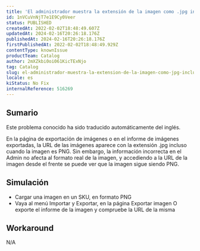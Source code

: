 ```yaml
---
title: 'El administrador muestra la extensión de la imagen como .jpg incluso cuando la imagen es .png'
id: 1nVCuVnNjT7e1E9Cy0Veer
status: PUBLISHED
createdAt: 2022-02-02T18:48:49.607Z
updatedAt: 2024-02-16T20:26:18.176Z
publishedAt: 2024-02-16T20:26:18.176Z
firstPublishedAt: 2022-02-02T18:48:49.929Z
contentType: knownIssue
productTeam: Catalog
author: 2mXZkbi0oi061KicTExNjo
tag: Catalog
slug: el-administrador-muestra-la-extension-de-la-imagen-como-jpg-incluso-cuando-la-imagen-es-png
locale: es
kiStatus: No Fix
internalReference: 516269
---
```


## Sumario

<div class="alert alert-info">
  <p>Este problema conocido ha sido traducido automáticamente del inglés.</p>
</div>


En la página de exportación de imágenes o en el informe de imágenes exportadas, la URL de las imágenes aparece con la extensión .jpg incluso cuando la imagen es PNG. Sin embargo, la información incorrecta en el Admin no afecta al formato real de la imagen, y accediendo a la URL de la imagen desde el frente se puede ver que la imagen sigue siendo PNG.



## Simulación


- Cargar una imagen en un SKU, en formato PNG
- Vaya al menú Importar y Exportar, en la página Exportar imagen O exporte el informe de la imagen y compruebe la URL de la misma



## Workaround


N/A

